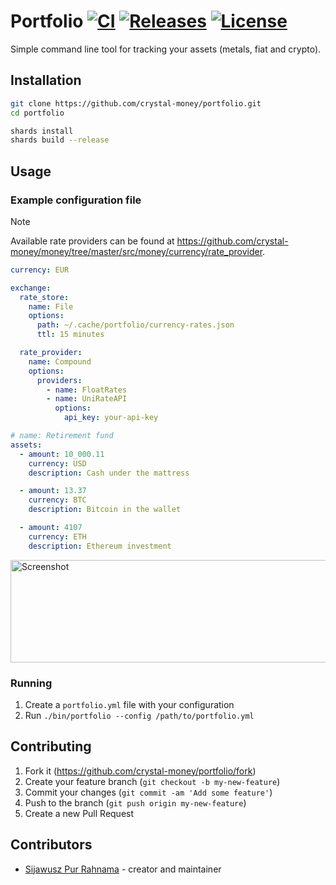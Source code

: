 # Portfolio [![CI](https://github.com/crystal-money/portfolio/actions/workflows/ci.yml/badge.svg)](https://github.com/crystal-money/portfolio/actions/workflows/ci.yml) [![Releases](https://img.shields.io/github/release/crystal-money/portfolio.svg)](https://github.com/crystal-money/portfolio/releases) [![License](https://img.shields.io/github/license/crystal-money/portfolio.svg)](https://github.com/crystal-money/portfolio/blob/master/LICENSE)

Simple command line tool for tracking your assets (metals, fiat and crypto).

## Installation

```sh
git clone https://github.com/crystal-money/portfolio.git
cd portfolio

shards install
shards build --release
```

## Usage

### Example configuration file

> [!NOTE]
> Available rate providers can be found at <https://github.com/crystal-money/money/tree/master/src/money/currency/rate_provider>.

```yaml
currency: EUR

exchange:
  rate_store:
    name: File
    options:
      path: ~/.cache/portfolio/currency-rates.json
      ttl: 15 minutes

  rate_provider:
    name: Compound
    options:
      providers:
        - name: FloatRates
        - name: UniRateAPI
          options:
            api_key: your-api-key

# name: Retirement fund
assets:
  - amount: 10_000.11
    currency: USD
    description: Cash under the mattress

  - amount: 13.37
    currency: BTC
    description: Bitcoin in the wallet

  - amount: 4107
    currency: ETH
    description: Ethereum investment
```

<img width="622" height="164" alt="Screenshot" src="https://github.com/user-attachments/assets/83ccd298-ebfa-4a7d-94f9-ad94fb822896" />

### Running

1. Create a `portfolio.yml` file with your configuration
2. Run `./bin/portfolio --config /path/to/portfolio.yml`

## Contributing

1. Fork it (<https://github.com/crystal-money/portfolio/fork>)
2. Create your feature branch (`git checkout -b my-new-feature`)
3. Commit your changes (`git commit -am 'Add some feature'`)
4. Push to the branch (`git push origin my-new-feature`)
5. Create a new Pull Request

## Contributors

- [Sijawusz Pur Rahnama](https://github.com/Sija) - creator and maintainer
